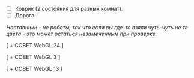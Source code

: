 - [ ] Коврик (2 состояния для разных комнат).
- [ ] Дорога.

*Наставники - не роботы, так что если вы где-то взяли чуть-чуть не те цвета - это может остаться незамеченным при проверке.*

[ + СОВЕТ WebGL 24 ]

[ + СОВЕТ WebGL 3 ]

[ + СОВЕТ WebGL 13 ]

